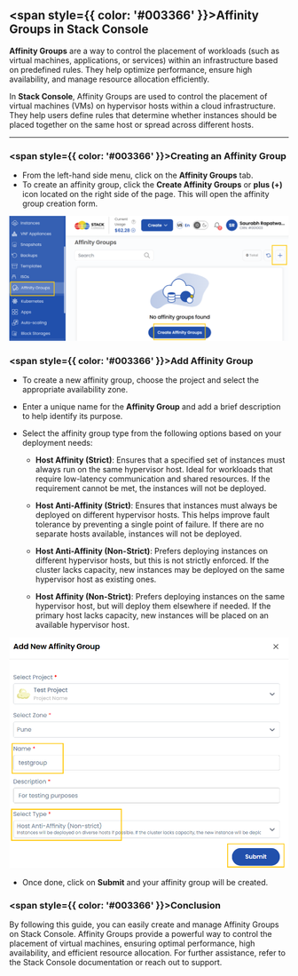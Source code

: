 ## <span style={{ color: '#003366' }}>Affinity Groups in Stack Console</span>

**Affinity Groups** are a way to control the placement of workloads (such as virtual machines, applications, or services) within an infrastructure based on predefined rules. They help optimize performance, ensure high availability, and manage resource allocation efficiently.

In **Stack Console**, Affinity Groups are used to control the placement of virtual machines (VMs) on hypervisor hosts within a cloud infrastructure. They help users define rules that determine whether instances should be placed together on the same host or spread across different hosts.

-----

### <span style={{ color: '#003366' }}>Creating an Affinity Group</span>

- From the left-hand side menu, click on the **Affinity Groups** tab.
- To create an affinity group, click the **Create Affinity Groups** or **plus (+)** icon located on the right side of the page. This will open the affinity group creation form.

![Affinity Groups Page](images/stackconsole-create-ag.png)

### <span style={{ color: '#003366' }}>Add Affinity Group</span>

- To create a new affinity group, choose the project and select the appropriate availability zone.
- Enter a unique name for the **Affinity Group** and add a brief description to help identify its purpose.
- Select the affinity group type from the following options based on your deployment needs:

  - **Host Affinity (Strict)**: Ensures that a specified set of instances must always run on the same hypervisor host. Ideal for workloads that require low-latency communication and shared resources. If the requirement cannot be met, the instances will not be deployed.

  - **Host Anti-Affinity (Strict)**: Ensures that instances must always be deployed on different hypervisor hosts. This helps improve fault tolerance by preventing a single point of failure. If there are no separate hosts available, instances will not be deployed.

  - **Host Anti-Affinity (Non-Strict)**: Prefers deploying instances on different hypervisor hosts, but this is not strictly enforced. If the cluster lacks capacity, new instances may be deployed on the same hypervisor host as existing ones.

  - **Host Affinity (Non-Strict)**: Prefers deploying instances on the same hypervisor host, but will deploy them elsewhere if needed. If the primary host lacks capacity, new instances will be placed on an available hypervisor host.

![Create Affinity Group](images/stackconsole-create-add-ag.png)

- Once done, click on **Submit** and your affinity group will be created.

### <span style={{ color: '#003366' }}>Conclusion</span>

By following this guide, you can easily create and manage Affinity Groups on Stack Console. Affinity Groups provide a powerful way to control the placement of virtual machines, ensuring optimal performance, high availability, and efficient resource allocation. For further assistance, refer to the Stack Console documentation or reach out to support.
